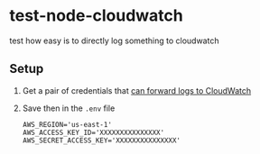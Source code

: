 # test-node-cloudwatch  
test how easy is to directly log something to cloudwatch

## Setup  

1. Get a pair of credentials that [can forward logs to CloudWatch](https://www.tddapps.com/2016/07/01/configure-AWS-cloudwatch-for-log-forwarders/)  

2. Save then in the `.env` file  

    ```
    AWS_REGION='us-east-1'
    AWS_ACCESS_KEY_ID='XXXXXXXXXXXXXXX'
    AWS_SECRET_ACCESS_KEY='XXXXXXXXXXXXXXX'
    ```
